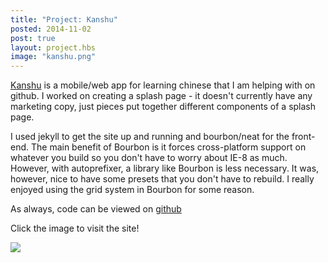 ```yaml
---
title: "Project: Kanshu"
posted: 2014-11-02
post: true
layout: project.hbs
image: "kanshu.png"
---
```

[Kanshu](http://jltran.github.io/kanshu/) is a mobile/web app for learning chinese that I am helping with on github. I worked on creating a splash page - it doesn't currently have any marketing copy, just pieces put together different components of a splash page.

I used jekyll to get the site up and running and bourbon/neat for the front-end. The main benefit of Bourbon is it forces cross-platform support on whatever you build so you don't have to worry about IE-8 as much. However, with autoprefixer, a library like Bourbon is less necessary. It was, however, nice to have some presets that you don't have to rebuild. I really enjoyed using the grid system in Bourbon for some reason.

As always, code can be viewed on [github](https://github.com/jltran/kanshu)

Click the image to visit the site!

[![]({{assets}}/images/kanshu.png)](http://jltran.github.io/kanshu/)

